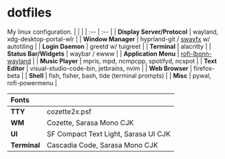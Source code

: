 # dotfiles
My linux configuration.
| | |
| :-- | :-- |
| **Display Server/Protocol** | wayland, xdg-desktop-portal-wlr |
| **Window Manager** | hyprland-git / [swayfx](https://github.com/WillPower3309/swayfx) w/ autotiling |
| **Login Daemon** | greetd w/ tuigreet |
| **Terminal** | alacritty |
| **Status Bar/Widgets** | waybar / ewww |
| **Application Menu** | [rofi-lbonn-wayland](https://github.com/lbonn/rofi) |
| **Music Player** | mpris, mpd, ncmpcpp, spotifyd, ncspot |
| **Text Editor** | visual-studio-code-bin, jetbrains, nvim |
| **Web Browser** | firefox-beta |
| **Shell** | fish, fisher, bash, tide (terminal prompts) |
| **Misc** | pywal, rofi-powermenu |

|Fonts||
|:--|:--|
|**TTY**|cozette2x.psf|
|**WM**|Cozette, Sarasa Mono CJK|
|**UI**|SF Compact Text Light, Sarasa UI CJK|
|**Terminal**|Cascadia Code, Sarasa Mono CJK|

